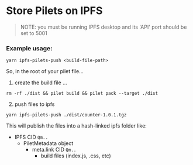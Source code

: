 # Store Pilets on IPFS

> NOTE: you must be running IPFS desktop and its 'API' port should be set to 5001

### Example usage:
```
yarn ipfs-pilets-push <build-file-path>
```

So, in the root of your pilet file...
1. create the build file ...

```
rm -rf ./dist && pilet build && pilet pack --target ./dist
```
2. push files to ipfs
```
yarn ipfs-pilets-push ./dist/counter-1.0.1.tgz
```

This will publish the files into a hash-linked ipfs folder like:

* IPFS CID `Qm..`
  * PiletMetadata object
    * meta.link CID `Qm..`
      * build files (index.js, .css, etc)

